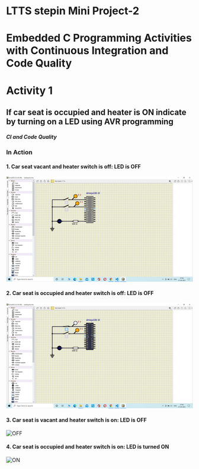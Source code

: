 # LTTS stepin Mini Project-2
# Embedded C Programming Activities with Continuous Integration and Code Quality

# Activity 1 
   ## If car seat is occupied and heater is ON indicate by turning on a LED using AVR programming

##### CI and Code Quality


### In Action

#### 1. Car seat vacant and heater switch is off: LED is OFF
![OFF](Simulation/a1.png)

#### 2. Car seat is occupied and heater switch is off: LED is OFF
![OFF](Simulation/a2.png)

#### 3. Car seat is vacant and heater switch is on: LED is OFF
![OFF](Simulation/a3.jpeg)

#### 4. Car seat is occupied and heater switch is on: LED is turned ON
![ON](Simulation/a4.jpeg)



